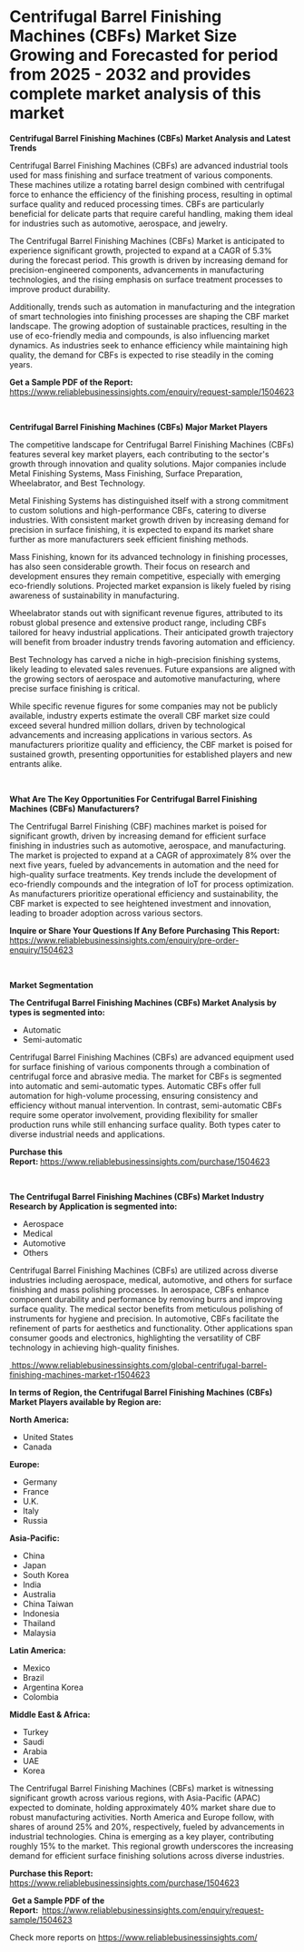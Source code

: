 <p><h1>Centrifugal Barrel Finishing Machines (CBFs) Market Size Growing and Forecasted for period from 2025 - 2032 and provides complete market analysis of this market</h1></p><p><strong>Centrifugal Barrel Finishing Machines (CBFs) Market Analysis and Latest Trends</strong></p>
<p><p>Centrifugal Barrel Finishing Machines (CBFs) are advanced industrial tools used for mass finishing and surface treatment of various components. These machines utilize a rotating barrel design combined with centrifugal force to enhance the efficiency of the finishing process, resulting in optimal surface quality and reduced processing times. CBFs are particularly beneficial for delicate parts that require careful handling, making them ideal for industries such as automotive, aerospace, and jewelry.</p><p>The Centrifugal Barrel Finishing Machines (CBFs) Market is anticipated to experience significant growth, projected to expand at a CAGR of 5.3% during the forecast period. This growth is driven by increasing demand for precision-engineered components, advancements in manufacturing technologies, and the rising emphasis on surface treatment processes to improve product durability. </p><p>Additionally, trends such as automation in manufacturing and the integration of smart technologies into finishing processes are shaping the CBF market landscape. The growing adoption of sustainable practices, resulting in the use of eco-friendly media and compounds, is also influencing market dynamics. As industries seek to enhance efficiency while maintaining high quality, the demand for CBFs is expected to rise steadily in the coming years.</p></p>
<p><strong>Get a Sample PDF of the Report:&nbsp;</strong> <a href="https://www.reliablebusinessinsights.com/enquiry/request-sample/1504623?utm_campaign=2268&utm_medium=2&utm_source=Github&utm_content=ia&utm_term=11042025&utm_id=centrifugal-barrel-finishing-machines-cbfs">https://www.reliablebusinessinsights.com/enquiry/request-sample/1504623</a></p>
<p>&nbsp;</p>
<p><strong>Centrifugal Barrel Finishing Machines (CBFs) Major Market Players</strong></p>
<p><p>The competitive landscape for Centrifugal Barrel Finishing Machines (CBFs) features several key market players, each contributing to the sector's growth through innovation and quality solutions. Major companies include Metal Finishing Systems, Mass Finishing, Surface Preparation, Wheelabrator, and Best Technology.</p><p>Metal Finishing Systems has distinguished itself with a strong commitment to custom solutions and high-performance CBFs, catering to diverse industries. With consistent market growth driven by increasing demand for precision in surface finishing, it is expected to expand its market share further as more manufacturers seek efficient finishing methods.</p><p>Mass Finishing, known for its advanced technology in finishing processes, has also seen considerable growth. Their focus on research and development ensures they remain competitive, especially with emerging eco-friendly solutions. Projected market expansion is likely fueled by rising awareness of sustainability in manufacturing.</p><p>Wheelabrator stands out with significant revenue figures, attributed to its robust global presence and extensive product range, including CBFs tailored for heavy industrial applications. Their anticipated growth trajectory will benefit from broader industry trends favoring automation and efficiency.</p><p>Best Technology has carved a niche in high-precision finishing systems, likely leading to elevated sales revenues. Future expansions are aligned with the growing sectors of aerospace and automotive manufacturing, where precise surface finishing is critical.</p><p>While specific revenue figures for some companies may not be publicly available, industry experts estimate the overall CBF market size could exceed several hundred million dollars, driven by technological advancements and increasing applications in various sectors. As manufacturers prioritize quality and efficiency, the CBF market is poised for sustained growth, presenting opportunities for established players and new entrants alike.</p></p>
<p>&nbsp;</p>
<p><strong>What Are The Key Opportunities For Centrifugal Barrel Finishing Machines (CBFs) Manufacturers?</strong></p>
<p><p>The Centrifugal Barrel Finishing (CBF) machines market is poised for significant growth, driven by increasing demand for efficient surface finishing in industries such as automotive, aerospace, and manufacturing. The market is projected to expand at a CAGR of approximately 8% over the next five years, fueled by advancements in automation and the need for high-quality surface treatments. Key trends include the development of eco-friendly compounds and the integration of IoT for process optimization. As manufacturers prioritize operational efficiency and sustainability, the CBF market is expected to see heightened investment and innovation, leading to broader adoption across various sectors.</p></p>
<p><strong>Inquire or Share Your Questions If Any Before Purchasing This Report:</strong> <a href="https://www.reliablebusinessinsights.com/enquiry/pre-order-enquiry/1504623?utm_campaign=2268&utm_medium=2&utm_source=Github&utm_content=ia&utm_term=11042025&utm_id=centrifugal-barrel-finishing-machines-cbfs">https://www.reliablebusinessinsights.com/enquiry/pre-order-enquiry/1504623</a></p>
<p>&nbsp;</p>
<p><strong>Market Segmentation</strong></p>
<p><strong>The Centrifugal Barrel Finishing Machines (CBFs) Market Analysis by types is segmented into:</strong></p>
<p><ul><li>Automatic</li><li>Semi-automatic</li></ul></p>
<p><p>Centrifugal Barrel Finishing Machines (CBFs) are advanced equipment used for surface finishing of various components through a combination of centrifugal force and abrasive media. The market for CBFs is segmented into automatic and semi-automatic types. Automatic CBFs offer full automation for high-volume processing, ensuring consistency and efficiency without manual intervention. In contrast, semi-automatic CBFs require some operator involvement, providing flexibility for smaller production runs while still enhancing surface quality. Both types cater to diverse industrial needs and applications.</p></p>
<p><strong>Purchase this Report:&nbsp;</strong><a href="https://www.reliablebusinessinsights.com/purchase/1504623?utm_campaign=2268&utm_medium=2&utm_source=Github&utm_content=ia&utm_term=11042025&utm_id=centrifugal-barrel-finishing-machines-cbfs">https://www.reliablebusinessinsights.com/purchase/1504623</a></p>
<p>&nbsp;</p>
<p><strong>The Centrifugal Barrel Finishing Machines (CBFs) Market Industry Research by Application is segmented into:</strong></p>
<p><ul><li>Aerospace</li><li>Medical</li><li>Automotive</li><li>Others</li></ul></p>
<p><p>Centrifugal Barrel Finishing Machines (CBFs) are utilized across diverse industries including aerospace, medical, automotive, and others for surface finishing and mass polishing processes. In aerospace, CBFs enhance component durability and performance by removing burrs and improving surface quality. The medical sector benefits from meticulous polishing of instruments for hygiene and precision. In automotive, CBFs facilitate the refinement of parts for aesthetics and functionality. Other applications span consumer goods and electronics, highlighting the versatility of CBF technology in achieving high-quality finishes.</p></p>
<p><a href="https://www.reliablebusinessinsights.com/global-centrifugal-barrel-finishing-machines-market-r1504623?utm_campaign=2268&utm_medium=2&utm_source=Github&utm_content=ia&utm_term=11042025&utm_id=centrifugal-barrel-finishing-machines-cbfs">&nbsp;https://www.reliablebusinessinsights.com/global-centrifugal-barrel-finishing-machines-market-r1504623</a></p>
<p><strong>In terms of Region, the Centrifugal Barrel Finishing Machines (CBFs) Market Players available by Region are:</strong></p>
<p>
    <p> <strong> North America: </strong>
        <ul>
            <li>United States</li>
            <li>Canada</li>
        </ul>
        </p> 
    <p> <strong> Europe: </strong>
        <ul>
            <li>Germany</li>
            <li>France</li>
            <li>U.K.</li>
            <li>Italy</li>
            <li>Russia</li>
        </ul>
        </p> 
    <p> <strong> Asia-Pacific: </strong>
        <ul>
            <li>China</li>
            <li>Japan</li>
            <li>South Korea</li>
            <li>India</li>
            <li>Australia</li>
            <li>China Taiwan</li>
            <li>Indonesia</li>
            <li>Thailand</li>
            <li>Malaysia</li>
        </ul>
        </p> 
    <p> <strong> Latin America: </strong>
        <ul>
            <li>Mexico</li>
            <li>Brazil</li>
            <li>Argentina Korea</li>
            <li>Colombia</li>
        </ul>
        </p> 
    <p> <strong> Middle East & Africa: </strong>
        <ul>
            <li>Turkey</li>
            <li>Saudi</li>
            <li>Arabia</li>
            <li>UAE</li>
            <li>Korea</li>
        </ul>
    </p>
    </p>
<p><p>The Centrifugal Barrel Finishing Machines (CBFs) market is witnessing significant growth across various regions, with Asia-Pacific (APAC) expected to dominate, holding approximately 40% market share due to robust manufacturing activities. North America and Europe follow, with shares of around 25% and 20%, respectively, fueled by advancements in industrial technologies. China is emerging as a key player, contributing roughly 15% to the market. This regional growth underscores the increasing demand for efficient surface finishing solutions across diverse industries.</p></p>
<p><strong>Purchase this Report: </strong><a href="https://www.reliablebusinessinsights.com/purchase/1504623?utm_campaign=2268&utm_medium=2&utm_source=Github&utm_content=ia&utm_term=11042025&utm_id=centrifugal-barrel-finishing-machines-cbfs">https://www.reliablebusinessinsights.com/purchase/1504623</a></p>
<p>&nbsp;<strong>Get a Sample PDF of the Report:&nbsp;&nbsp;</strong><a href="https://www.reliablebusinessinsights.com/enquiry/request-sample/1504623?utm_campaign=2268&utm_medium=2&utm_source=Github&utm_content=ia&utm_term=11042025&utm_id=centrifugal-barrel-finishing-machines-cbfs">https://www.reliablebusinessinsights.com/enquiry/request-sample/1504623</a></p>
<p><strong></strong></p>
<p>Check more reports on <a href="https://www.reliablebusinessinsights.com/?utm_campaign=2268&utm_medium=2&utm_source=Github&utm_content=ia&utm_term=11042025&utm_id=centrifugal-barrel-finishing-machines-cbfs">https://www.reliablebusinessinsights.com/</a></p>